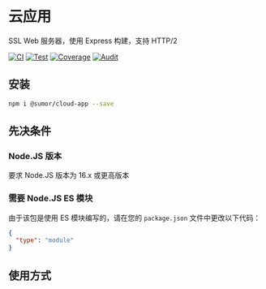 # 云应用

SSL Web 服务器，使用 Express 构建，支持 HTTP/2

[![CI](https://github.com/sumor-cloud/cloud-app/actions/workflows/ci.yml/badge.svg)](https://github.com/sumor-cloud/cloud-app/actions/workflows/ci.yml)
[![Test](https://github.com/sumor-cloud/cloud-app/actions/workflows/ut.yml/badge.svg)](https://github.com/sumor-cloud/cloud-app/actions/workflows/ut.yml)
[![Coverage](https://github.com/sumor-cloud/cloud-app/actions/workflows/coverage.yml/badge.svg)](https://github.com/sumor-cloud/cloud-app/actions/workflows/coverage.yml)
[![Audit](https://github.com/sumor-cloud/cloud-app/actions/workflows/audit.yml/badge.svg)](https://github.com/sumor-cloud/cloud-app/actions/workflows/audit.yml)

## 安装

```bash
npm i @sumor/cloud-app --save
```

## 先决条件

### Node.JS 版本

要求 Node.JS 版本为 16.x 或更高版本

### 需要 Node.JS ES 模块

由于该包是使用 ES 模块编写的，请在您的 `package.json` 文件中更改以下代码：

```json
{
  "type": "module"
}
```

## 使用方式
